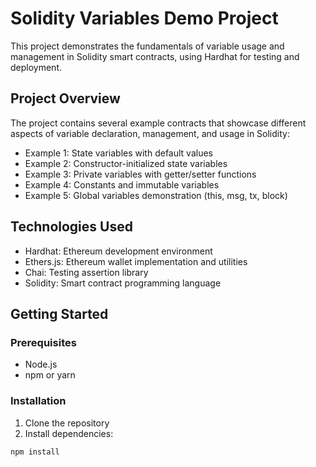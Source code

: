 # Solidity Variables Demo Project

This project demonstrates the fundamentals of variable usage and management in Solidity smart contracts, using Hardhat for testing and deployment.

## Project Overview

The project contains several example contracts that showcase different aspects of variable declaration, management, and usage in Solidity:

- Example 1: State variables with default values
- Example 2: Constructor-initialized state variables
- Example 3: Private variables with getter/setter functions
- Example 4: Constants and immutable variables
- Example 5: Global variables demonstration (this, msg, tx, block)

## Technologies Used

- Hardhat: Ethereum development environment
- Ethers.js: Ethereum wallet implementation and utilities
- Chai: Testing assertion library
- Solidity: Smart contract programming language

## Getting Started

### Prerequisites

- Node.js
- npm or yarn

### Installation

1. Clone the repository
2. Install dependencies:
```
npm install
```

